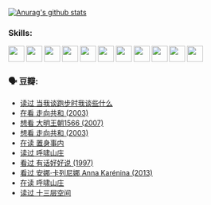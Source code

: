 
[![Anurag's github stats](https://github-readme-stats.vercel.app/api?username=w940853815)](https://github.com/anuraghazra/github-readme-stats)

### Skills:

<code><img height="32" src="https://cdn.jsdelivr.net/npm/simple-icons@v5/icons/python.svg"></code>
<code><img height="32" src="https://cdn.jsdelivr.net/npm/simple-icons@v5/icons/javascript.svg"></code>
<code><img height="32" src="https://cdn.jsdelivr.net/npm/simple-icons@v5/icons/django.svg"></code>
<code><img height="32" src="https://cdn.jsdelivr.net/npm/simple-icons@v5/icons/flask.svg"></code>
<code><img height="32" src="https://cdn.jsdelivr.net/npm/simple-icons@v5/icons/vuetify.svg"></code>
<code><img height="32" src="https://cdn.jsdelivr.net/npm/simple-icons@v5/icons/git.svg"></code>
<code><img height="32" src="https://cdn.jsdelivr.net/npm/simple-icons@v5/icons/docker.svg"></code>
<code><img height="32" src="https://cdn.jsdelivr.net/npm/simple-icons@v5/icons/postgresql.svg"></code>
<code><img height="32" src="https://cdn.jsdelivr.net/npm/simple-icons@v5/icons/elasticsearch.svg"></code>
<code><img height="32" src="https://cdn.jsdelivr.net/npm/simple-icons@v5/icons/macos.svg"></code>
<code><img height="32" src="https://cdn.jsdelivr.net/npm/simple-icons@v5/icons/linux.svg"></code>

### 🗣 豆瓣:

<!-- DOUBAN-ACTIVITIES:START -->
- [读过 当我谈跑步时我谈些什么](https://www.douban.com/people/136069238/status/3715422296/?_i=41795552)
- [在看 走向共和‎ (2003)](https://www.douban.com/people/136069238/status/3711470443/?_i=41795552)
- [想看 大明王朝1566‎ (2007)](https://www.douban.com/people/136069238/status/3710980213/?_i=41795552)
- [想看 走向共和‎ (2003)](https://www.douban.com/people/136069238/status/3710980002/?_i=41795552)
- [在读 置身事内](https://www.douban.com/people/136069238/status/3710472151/?_i=41795552)
- [读过 呼啸山庄](https://www.douban.com/people/136069238/status/3710470617/?_i=41795552)
- [看过 有话好好说‎ (1997)](https://www.douban.com/people/136069238/status/3709833172/?_i=41795552)
- [看过 安娜·卡列尼娜 Anna Karénina‎ (2013)](https://www.douban.com/people/136069238/status/3708942010/?_i=41795552)
- [在读 呼啸山庄](https://www.douban.com/people/136069238/status/3701626992/?_i=41795552)
- [读过 十三层空间](https://www.douban.com/people/136069238/status/3700755247/?_i=41795552)
<!-- DOUBAN-ACTIVITIES:END -->
<!--
**w940853815/w940853815** is a ✨ _special_ ✨ repository because its `README.md` (this file) appears on your GitHub profile.

Here are some ideas to get you started:

- 🔭 I’m currently working on ...
- 🌱 I’m currently learning ...
- 👯 I’m looking to collaborate on ...
- 🤔 I’m looking for help with ...
- 💬 Ask me about ...
- 📫 How to reach me: ...
- 😄 Pronouns: ...
- ⚡ Fun fact: ...
-->
